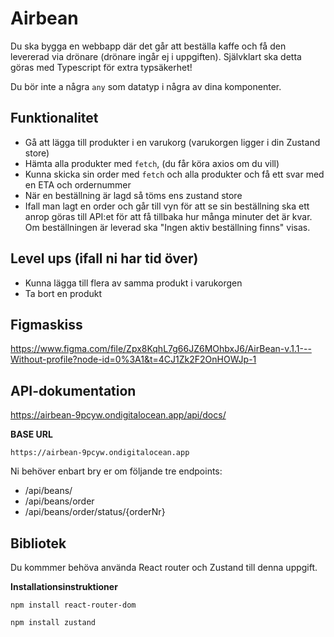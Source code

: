 # Airbean

Du ska bygga en webbapp där det går att beställa kaffe och få den levererad via drönare (drönare ingår ej i uppgiften). Självklart ska detta göras med Typescript för extra typsäkerhet!

Du bör inte a några `any` som datatyp i några av dina komponenter.

## Funktionalitet

* Gå att lägga till produkter i en varukorg (varukorgen ligger i din Zustand store)
* Hämta alla produkter med `fetch`, (du får köra axios om du vill)
* Kunna skicka sin order med `fetch` och alla produkter och få ett svar med en ETA och ordernummer
* När en beställning är lagd så töms ens zustand store
* Ifall man lagt en order och går till vyn för att se sin beställning ska ett anrop göras till API:et för att få tillbaka hur många minuter det är kvar. Om beställningen är leverad ska "Ingen aktiv beställning finns" visas.

## Level ups (ifall ni har tid över)

* Kunna lägga till flera av samma produkt i varukorgen
* Ta bort en produkt

## Figmaskiss
https://www.figma.com/file/Zpx8KqhL7g66JZ6MOhbxJ6/AirBean-v.1.1---Without-profile?node-id=0%3A1&t=4CJ1Zk2F2OnHOWJp-1

## API-dokumentation
https://airbean-9pcyw.ondigitalocean.app/api/docs/

**BASE URL**
```
https://airbean-9pcyw.ondigitalocean.app
```

Ni behöver enbart bry er om följande tre endpoints:

* /api/beans/
* /api/beans/order
* /api/beans/order/status/{orderNr}

## Bibliotek

Du kommmer behöva använda React router och Zustand till denna uppgift.

**Installationsinstruktioner**

`npm install react-router-dom`

`npm install zustand`
